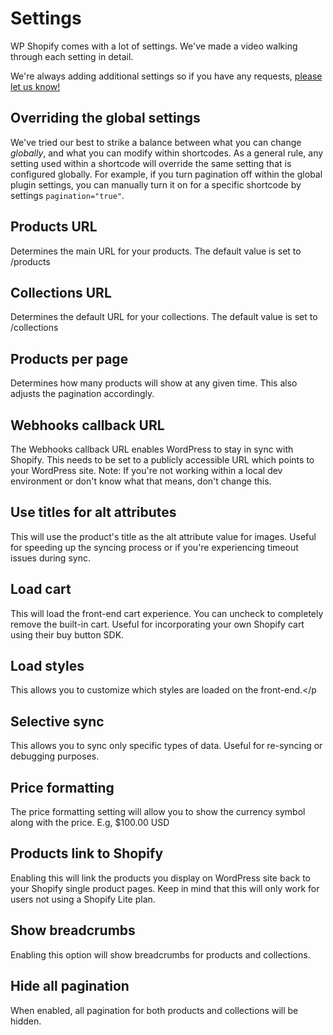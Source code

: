 # Settings

WP Shopify comes with a lot of settings. We've made a video walking through each setting in detail.

We're always adding additional settings so if you have any requests, <a href="mailto:hello@wpshop.io">please let us know!</a>

## Overriding the global settings

We've tried our best to strike a balance between what you can change _globally_, and what you can modify within shortcodes. As a general rule, any setting used within a shortcode will override the same setting that is configured globally. For example, if you turn pagination off within the global plugin settings, you can manually turn it on for a specific shortcode by settings `pagination="true"`.

## Products URL

Determines the main URL for your products. The default value is set to <span class="code-inline">/products</span>

## Collections URL

Determines the default URL for your collections. The default value is set to <span class="code-inline">/collections</span>

## Products per page

Determines how many products will show at any given time. This also adjusts the pagination accordingly.

## Webhooks callback URL

The Webhooks callback URL enables WordPress to stay in sync with Shopify. This needs to be set to a publicly accessible URL which points to your WordPress site. Note: If you're not working within a local dev environment or don't know what that means, don't change this.

## Use titles for alt attributes

This will use the product's title as the alt attribute value for images. Useful for speeding up the syncing process or if you're experiencing timeout issues during sync.

## Load cart

This will load the front-end cart experience. You can uncheck to completely remove the built-in cart. Useful for incorporating your own Shopify cart using their buy button SDK.

## Load styles

This allows you to customize which styles are loaded on the front-end.</p

## Selective sync

This allows you to sync only specific types of data. Useful for re-syncing or debugging purposes.

## Price formatting

The price formatting setting will allow you to show the currency symbol along with the price. E.g, \$100.00 USD <a href="mailto:hello@wpshop.io"></a>

## Products link to Shopify

Enabling this will link the products you display on WordPress site back to your Shopify single product pages. Keep in mind that this will only work for users not using a Shopify Lite plan.

## Show breadcrumbs

Enabling this option will show breadcrumbs for products and collections.

## Hide all pagination

When enabled, all pagination for both products and collections will be hidden.
